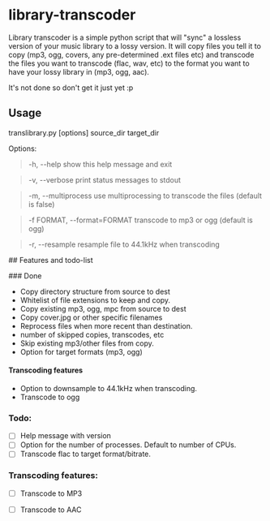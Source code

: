 # library-transcoder
Library transcoder is a simple python script that will "sync" a lossless version of your music library to a lossy version. It will copy files you tell it to copy (mp3, ogg, covers, any pre-determined .ext files etc) and transcode the files you want to transcode (flac, wav, etc) to the format you want to have your lossy library in (mp3, ogg, aac).

It's not done so don't get it just yet :p

## Usage
translibrary.py [options] source_dir target_dir

Options:
> -h, --help  show this help message and exit

> -v, --verbose print status messages to stdout

> -m, --multiprocess  use multiprocessing to transcode the files (default is false)

> -f FORMAT, --format=FORMAT  transcode to mp3 or ogg (default is ogg)

> -r, --resample  resample file to 44.1kHz when transcoding

## Features and todo-list

### Done
- Copy directory structure from source to dest
- Whitelist of file extensions to keep and copy.
- Copy existing mp3, ogg, mpc from source to dest
- Copy cover.jpg or other specific filenames
- Reprocess files when more recent than destination.
- number of skipped copies, transcodes, etc
- Skip existing mp3/other files from copy.
- Option for target formats (mp3, ogg)

#### Transcoding features
- Option to downsample to 44.1kHz when transcoding.
- Transcode to ogg

### Todo:
- [ ] Help message with version
- [ ] Option for the number of processes. Default to number of CPUs.
- [ ] Transcode flac to target format/bitrate.

### Transcoding features:
- [ ] Transcode to MP3
- [ ] Transcode to AAC

